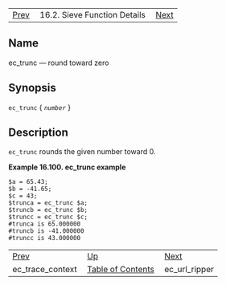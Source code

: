 |     |     |     |
| --- | --- | --- |
| [Prev](sieve.ref.ec_trace_context)  | 16.2. Sieve Function Details |  [Next](sieve.ref.ec_url_ripper) |

<a name="sieve.ref.ec_trunc"></a>
## Name

ec_trunc — round toward zero

## Synopsis

`ec_trunc` { *`number`* }

<a name="idp30733024"></a>
## Description

`ec_trunc` rounds the given number toward 0.

<a name="example.ec_trunc"></a>

**Example 16.100. ec_trunc example**

```
$a = 65.43;
$b = -41.65;
$c = 43;
$trunca = ec_trunc $a;
$truncb = ec_trunc $b;
$truncc = ec_trunc $c;
#trunca is 65.000000
#truncb is -41.000000
#truncc is 43.000000
```


|     |     |     |
| --- | --- | --- |
| [Prev](sieve.ref.ec_trace_context)  | [Up](sieve.ref.files) |  [Next](sieve.ref.ec_url_ripper) |
| ec_trace_context  | [Table of Contents](index) |  ec_url_ripper |
